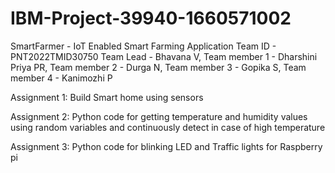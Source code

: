 # IBM-Project-39940-1660571002
SmartFarmer - IoT Enabled Smart Farming Application
Team ID - PNT2022TMID30750
Team Lead - Bhavana V, 
Team member 1 - Dharshini Priya PR, 
Team member 2 - Durga N, 
Team member 3 - Gopika S, 
Team member 4 - Kanimozhi P

Assignment 1:
Build Smart home using sensors

Assignment 2: 
Python code for getting temperature and humidity values using random variables 
and continuously detect in case of high temperature

Assignment 3:
Python code for blinking LED and Traffic lights for Raspberry pi
